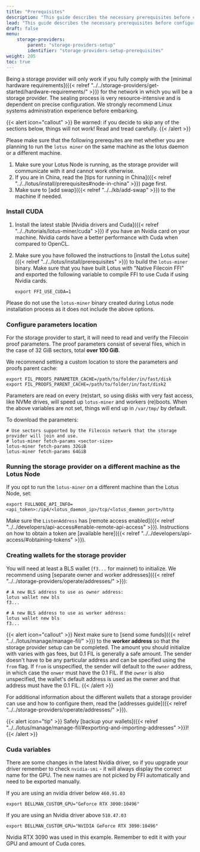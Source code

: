 ```yaml
---
title: "Prerequisites"
description: "This guide describes the necessary prerequisites before configuring a storage provider for production."
lead: "This guide describes the necessary prerequisites before configuring a storage provider for production."
draft: false
menu:
    storage-providers:
        parent: "storage-providers-setup"
        identifier: "storage-providers-setup-prerequisites"
weight: 205
toc: true
---
```


Being a storage provider will only work if you fully comply with the [minimal hardware requirements]({{< relref "../../storage-providers/get-started/hardware-requirements/" >}}) for the network in which you will be a storage provider. The sealing process is very resource-intensive and is dependent on precise configuration. We strongly recommend Linux systems administration experience before embarking.

{{< alert icon="callout" >}}
Be warned: if you decide to skip any of the sections below, things will not work! Read and tread carefully.
{{< /alert >}}

Please make sure that the following prerequites are met whether you are planning to run the `lotus miner` on the same machine as the lotus daemon or a different machine.

1. Make sure your Lotus Node is running, as the storage provider will communicate with it and cannot work otherwise.
2. If you are in China, read the [tips for running in China]({{< relref "../../lotus/install/prerequisites#node-in-china" >}}) page first.
3. Make sure to [add swap]({{< relref "../../kb/add-swap" >}}) to the machine if needed.

### Install CUDA

1. Install the latest stable [Nvidia drivers and Cuda]({{< relref "../../tutorials/lotus-miner/cuda" >}}) if you have an Nvidia card on your machine. Nvidia cards have a better performance with Cuda when compared to OpenCL.
2. Make sure you have followed the instructions to [install the Lotus suite]({{< relref "../../lotus/install/prerequisites" >}}) to build the `lotus-miner` binary. Make sure that you have built Lotus with "Native Filecoin FFI" and exported the following variable to compile FFI to use Cuda if using Nvidia cards.

    ```shell
    export FFI_USE_CUDA=1
    ```

 Please do not use the `lotus-miner` binary created during Lotus node installation process as it does not include the above options.

### Configure parameters location

For the storage provider to start, it will need to read and verify the Filecoin proof parameters. The proof parameters consist of several files, which in the case of 32 GiB sectors, total **over 100 GiB**.

We recommend setting a custom location to store the parameters and proofs parent cache:

```shell
export FIL_PROOFS_PARAMETER_CACHE=/path/to/folder/in/fast/disk
export FIL_PROOFS_PARENT_CACHE=/path/to/folder/in/fast/disk2
```

Parameters are read on every (re)start, so using disks with very fast access, like NVMe drives, will speed up `lotus-miner` and workers (re)boots. When the above variables are not set, things will end up in `/var/tmp/` by default.

To download the parameters:

```shell
# Use sectors supported by the Filecoin network that the storage provider will join and use.
# lotus-miner fetch-params <sector-size>
lotus-miner fetch-params 32GiB
lotus-miner fetch-params 64GiB
```

### Running the storage provider on a different machine as the Lotus Node

If you opt to run the `lotus-miner` on a different machine than the Lotus Node, set:

```shell
export FULLNODE_API_INFO=<api_token>:/ip4/<lotus_daemon_ip>/tcp/<lotus_daemon_port>/http
```

Make sure the `ListenAddress` has [remote access enabled]({{< relref "../../developers/api-access#enable-remote-api-access" >}}). Instructions on how to obtain a token are [available here]({{< relref "../../developers/api-access/#obtaining-tokens" >}}).

### Creating wallets for the storage provider

You will need at least a BLS wallet (`f3...` for mainnet) to initialize. We recommend using [separate owner and worker addresses]({{< relref "../../storage-providers/operate/addresses/" >}}):

```shell
# A new BLS address to use as owner address:
lotus wallet new bls
f3...

# A new BLS address to use as worker address:
lotus wallet new bls
f3...
```

{{< alert icon="callout" >}}
Next make sure to [send some funds]({{< relref "../../lotus/manage/manage-fil/" >}}) to the **worker address** so that the storage provider setup can be completed. The amount you should initialize with varies with gas fees, but 0.1 FIL is generally a safe amount. The sender doesn't have to be any particular address and can be specified using the `from` flag. If `from` is unspecified, the sender will default to the `owner` address, in which case the `onwer` must have the 0.1 FIL. If the `owner` is also unspecified, the wallet's default address is used as the owner and that address must have the 0.1 FIL. 
{{< /alert >}}

For additional information about the different wallets that a storage provider can use and how to configure them, read the [addresses guide]({{< relref "../../storage-providers/operate/addresses/" >}}).

{{< alert icon="tip" >}}
Safely [backup your wallets]({{< relref "../../lotus/manage/manage-fil/#exporting-and-importing-addresses" >}})!
{{< /alert >}}

### Cuda variables

There are some changes in the latest Nvidia driver, so if you upgrade your driver remember to check `nvidia-smi` - it will always display the correct name for the GPU. The new names are not picked by FFI automatically and need to be exported manually.

If you are using an nvidia driver below `460.91.03`

```shell
export BELLMAN_CUSTOM_GPU="GeForce RTX 3090:10496"
```

If you are using an Nvidia driver above `510.47.03`

```shell
export BELLMAN_CUSTOM_GPU="NVIDIA GeForce RTX 3090:10496"
```

Nvidia RTX 3090 was used in this example. Remember to edit it with your GPU and amount of Cuda cores.